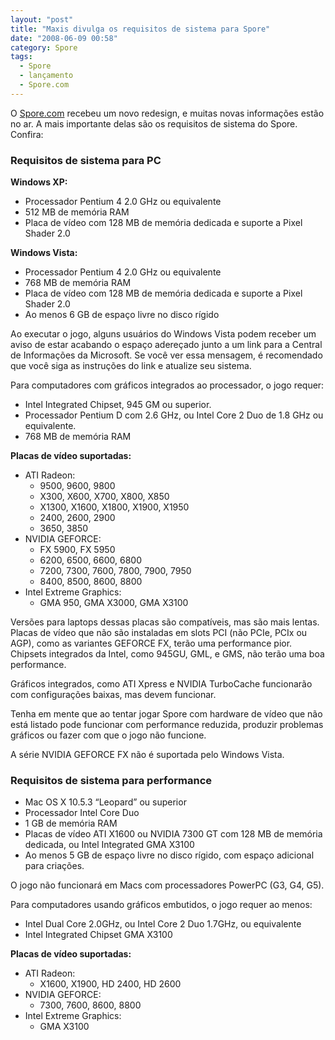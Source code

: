 ```yaml
---
layout: "post"
title: "Maxis divulga os requisitos de sistema para Spore"
date: "2008-06-09 00:58"
category: Spore
tags:
  - Spore
  - lançamento
  - Spore.com
---
```


O [Spore.com](http://www.spore.com/) recebeu um novo redesign, e muitas novas informações estão no ar. A mais importante delas são os requisitos de sistema do Spore. Confira:

### Requisitos de sistema para PC

**Windows XP:**

- Processador Pentium 4 2.0 GHz ou equivalente
- 512 MB de memória RAM
- Placa de vídeo com 128 MB de memória dedicada e suporte a Pixel Shader 2.0

**Windows Vista:**

- Processador Pentium 4 2.0 GHz ou equivalente
- 768 MB de memória RAM
- Placa de vídeo com 128 MB de memória dedicada e suporte a Pixel Shader 2.0
- Ao menos 6 GB de espaço livre no disco rígido

Ao executar o jogo, alguns usuários do Windows Vista podem receber um aviso de estar acabando o espaço adereçado junto a um link para a Central de Informações da Microsoft. Se você ver essa mensagem, é recomendado que você siga as instruções do link e atualize seu sistema.

Para computadores com gráficos integrados ao processador, o jogo requer:

- Intel Integrated Chipset, 945 GM ou superior.
- Processador Pentium D com 2.6 GHz, ou Intel Core 2 Duo de 1.8 GHz ou equivalente.
- 768 MB de memória RAM

**Placas de vídeo suportadas:**

- ATI Radeon:
  - 9500, 9600, 9800
  - X300, X600, X700, X800, X850
  - X1300, X1600, X1800, X1900, X1950
  - 2400, 2600, 2900
  - 3650, 3850
- NVIDIA GEFORCE:
  - FX 5900, FX 5950
  - 6200, 6500, 6600, 6800
  - 7200, 7300, 7600, 7800, 7900, 7950
  - 8400, 8500, 8600, 8800
- Intel Extreme Graphics:
  - GMA 950, GMA X3000, GMA X3100

Versões para laptops dessas placas são compatíveis, mas são mais lentas. Placas de vídeo que não são instaladas em slots PCI (não PCIe, PCIx ou AGP), como as variantes GEFORCE FX, terão uma performance pior. Chipsets integrados da Intel, como 945GU, GML, e GMS, não terão uma boa performance.

Gráficos integrados, como ATI Xpress e NVIDIA TurboCache funcionarão com configurações baixas, mas devem funcionar.

Tenha em mente que ao tentar jogar Spore com hardware de vídeo que não está listado pode funcionar com performance reduzida, produzir problemas gráficos ou fazer com que o jogo não funcione.

A série NVIDIA GEFORCE FX não é suportada pelo Windows Vista.

### Requisitos de sistema para performance

- Mac OS X 10.5.3 “Leopard” ou superior
- Processador Intel Core Duo
- 1 GB de memória RAM
- Placas de vídeo ATI X1600 ou NVIDIA 7300 GT com 128 MB de memória dedicada, ou Intel Integrated GMA X3100
- Ao menos 5 GB de espaço livre no disco rígido, com espaço adicional para criações.

O jogo não funcionará em Macs com processadores PowerPC (G3, G4, G5).

Para computadores usando gráficos embutidos, o jogo requer ao menos:

- Intel Dual Core 2.0GHz, ou Intel Core 2 Duo 1.7GHz, ou equivalente
- Intel Integrated Chipset GMA X3100

**Placas de vídeo suportadas:**

- ATI Radeon:
  - X1600, X1900, HD 2400, HD 2600
- NVIDIA GEFORCE:
  - 7300, 7600, 8600, 8800
- Intel Extreme Graphics:
  - GMA X3100
